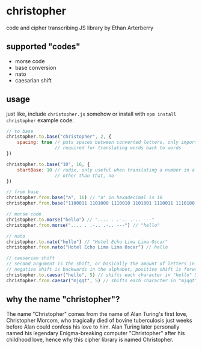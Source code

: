 christopher
===========

code and cipher transcribing JS library by Ethan Arterberry

supported "codes"
----------------

- morse code
- base conversion
- nato
- caesarian shift

usage
-----

just like, include `christopher.js` somehow or install with `npm install christopher` example code:

```javascript
// to base
christopher.to.base("christopher", 2, {
	spacing: true // puts spaces between converted letters, only important when translating words
				  // required for translating words back to words
})

christopher.to.base("10", 16, {
	startBase: 10 // radix, only useful when translating a number in a string
				  // other than that, no
})

// from base
christopher.from.base("a", 16) // "a" in hexadecimal is 10
christopher.from.base("1100011 1101000 1110010 1101001 1110011 1110100 1101111 1110000 1101000 1100101 1110010", 2) // "christopher"

// morse code
christopher.to.morse("hello") // ".... . .-.. .-.. ---"
christopher.from.morse(".... . .-.. .-.. ---") // "hello"

// nato
christopher.to.nato("hello") // "Hotel Echo Lima Lima Oscar"
christopher.from.nato("Hotel Echo Lima Lima Oscar") // hello

// caesarian shift
// second argument is the shift, or basically the amount of letters in the alphabet each letter in the string should move over
// negative shift is backwards in the alphabet, positive shift is forwards
christopher.to.caesar("hello", 5) // shifts each character in "hello" 5 letters over to make "mjqqt"
christopher.from.caesar("mjqqt", 5) // shifts each character in "mjqqt" back 5 letters to make "hello"
```

why the name "christopher"?
---------------------------
The name "Christopher" comes from the name of Alan Turing's first love, Christopher Morcom, who tragically died of bovine tuberculosis just weeks before Alan could confess his love to him. Alan Turing later personally named his legendary Enigma-breaking computer "Christopher" after his childhood love, hence why this cipher library is named Christopher.